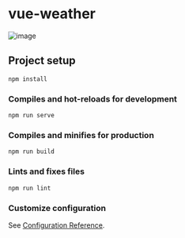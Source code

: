 # vue-weather
![image](https://user-images.githubusercontent.com/60307596/130836777-97b5ea6c-9cab-42cd-8e3f-b71b98e3ff9d.png)
## Project setup
```
npm install
```

### Compiles and hot-reloads for development
```
npm run serve
```

### Compiles and minifies for production
```
npm run build
```

### Lints and fixes files
```
npm run lint
```

### Customize configuration
See [Configuration Reference](https://cli.vuejs.org/config/).
